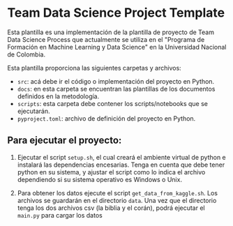 # Team Data Science Project Template

Esta plantilla es una implementación de la plantilla de proyecto de Team Data Science Process que actualmente se utiliza en el "Programa de Formación en Machine Learning y Data Science" en la Universidad Nacional de Colombia.

Esta plantilla proporciona las siguientes carpetas y archivos:

* `src`: acá debe ir el código o implementación del proyecto en Python.
* `docs`: en esta carpeta se encuentran las plantillas de los documentos definidos en la metodología.
* `scripts`: esta carpeta debe contener los scripts/notebooks que se ejecutarán.
* `pyproject.toml`: archivo de definición del proyecto en Python.


## Para ejecutar el proyecto:
1. Ejecutar el script `setup.sh`, el cual creará el ambiente virtual de python e instalará las dependencias encesarias. Tenga en cuenta que debe tener python en su sistema, y ajustar el script como lo indica el archivo dependiendo si su sistema operativo es Windows o Unix.

2. Para obtener los datos ejecute el script `get_data_from_kaggle.sh`. Los archivos se guardarán en el directorio `data`. Una vez que el directorio tenga los dos archivos csv (la biblia y el corán), podrá ejecutar el `main.py` para cargar los datos

